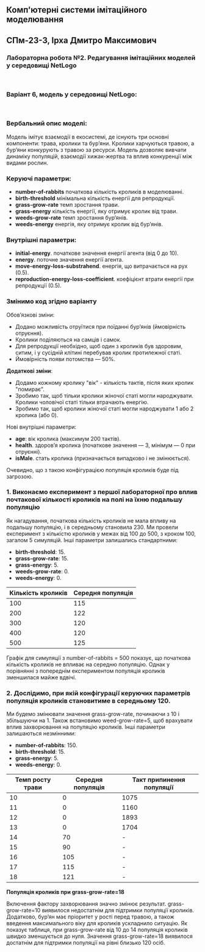 ## Комп'ютерні системи імітаційного моделювання
## СПм-23-3, **Ірха Дмитро Максимович**
### Лабораторна робота №**2**. Редагування імітаційних моделей у середовищі NetLogo

<br>

### Варіант 6, модель у середовищі NetLogo:

<br>

### Вербальний опис моделі:
Модель імітує взаємодії в екосистемі, де існують три основні компоненти: трава, кролики та бурʼяни. Кролики харчуються травою, а бурʼяни конкурують з травою за ресурси. Модель дозволяє вивчати динаміку популяцій, взаємодії хижак-жертва та вплив конкуренції між видами рослин.

### Керуючі параметри:
- **number-of-rabbits** початкова кількість кроликів в моделюванні.
- **birth-threshold** мінімальна кількість енергії для репродукції.
- **grass-grow-rate** темп зростання трави.
- **grass-energy** кількість енергії, яку отримує кролик від трави.
- **weeds-grow-rate** темп зростання бурʼянів.
- **weeds-energy** енергія, яку отримує кролик від бурʼянів.

### Внутрішні параметри:
- **initial-energy**. початкове значення енергії агента (від 0 до 10).
- **energy**. поточне значення енергії агента.
- **move-energy-loss-substrahend**. енергія, що витрачається на рух (0.5).
- **reproduction-energy-loss-coefficient**. коефіцієнт втрати енергії при репродукції (0.5).

### Змінимо код згідно варіанту

Обовʼязкові зміни:
- Додано можливість отруїтися при поїданні бурʼянів (ймовірність отруєння).
- Кролики поділяються на самців і самок.
- Для репродукції необхідно, щоб один з кроликів був здоровим, ситим, і у сусідній клітині перебував кролик протилежної статі.
- Ймовірність появи потомства — 50%.

**Додаткові зміни**:
- Додамо кожному кролику "вік" - кількість тактів, після яких кролик "помирає".
- Зробимо так, щоб тільки кролики жіночої статі могли народжувати. Кролики чоловічої статі тільки втрачають енергію.
- Зробимо так, щоб кролики жіночої статі могли народжувати 1 або 2 кролика (або 0).

Нові внутрішні параметри:
- **age**: вік кролика (максимум 200 тактів).
- **health**. здоровʼя кролика (початкове значення — 3, мінімум — 0 при отруєнні).
- **isMale**. стать кролика (призначається випадково і не змінюється).<br>

Очевидно, що з такою конфігурацією популяція кроликів буде під загрозою.

### 1. Виконаємо експеримент з першої лабораторної про вплив почтакової кількості кроликів на полі на їхню подальшу популяцію
Як нагадування, початкова кількість кроликів не мала впливу на подальшу популяцію, і в середньому становила 230. Ми провели експеримент з кількістю кроликів у межах від 100 до 500, з кроком 100, загалом 5 симуляцій. Інші параметри залишались стандартними:
- **birth-threshold**: 15.
- **grass-grow-rate**: 15.
- **grass-energy**: 5.
- **weeds-grow-rate**: 0.
- **weeds-energy**: 0.

<table>
<thead>
<tr><th>Кількість кроликів</th><th>Середня популяція</th></tr>
</thead>
<tbody>
<tr><td>100</td><td>115</td></tr>
<tr><td>200</td><td>122</td></tr>
<tr><td>300</td><td>120</td></tr>
<tr><td>400</td><td>120</td></tr>
<tr><td>500</td><td>125</td></tr>
</tbody>
</table>


Графік для симуляції з number-of-rabbits = 500 показує, що початкова кількість кроликів не впливає на середню популяцію. Однак у порівнянні з попереднім експериментом популяція кроликів зменшилася майже вдвічі.

### 2. Дослідимо, при якій конфігурації керуючих параметрів популяція кроликів становитиме в середньому 120.
Ми будемо змінювати значення grass-grow-rate, починаючи з 10 і збільшуючи на 1. Також встановимо weed-grow-rate=5, щоб врахувати вплив захворювання на популяцію кроликів. Інші параметри залишаються незмінними:
- **number-of-rabbits**: 150.
- **birth-threshold**: 15.
- **grass-energy**: 5.
- **weeds-energy**: 0.

<table>
<thead>
<tr><th>Темп росту трави</th><th>Середня популяція</th><th>Такт припинення популяції</th></tr>
</thead>
<tbody>
<tr><td>10</td><td>0</td><td>1075</td></tr>
<tr><td>11</td><td>0</td><td>1160</td></tr>
<tr><td>12</td><td>0</td><td>1893</td></tr>
<tr><td>13</td><td>0</td><td>1704</td></tr>
<tr><td>14</td><td>70</td><td>-</td></tr>
<tr><td>15</td><td>90</td><td>-</td></tr>
<tr><td>16</td><td>105</td><td>-</td></tr>
<tr><td>17</td><td>115</td><td>-</td></tr>
<tr><td>18</td><td>121</td><td>-</td></tr>
</tbody>
</table>

**Популяція кроликів при grass-grow-rate=18**<br>

Включення фактору захворювання значно змінює результат. grass-grow-rate=10 виявилося недостатнім для підтримки популяції кроликів. Додатково, бурʼян має пріоритет у рості перед травою, а також введення максимального віку для кроликів ускладнило ситуацію. Як показує таблиця, при grass-grow-rate від 10 до 14 популяція кроликів швидко зменшується до нуля. Значення grass-grow-rate=18 виявилося достатнім для підтримки популяції на рівні близько 120 осіб.<br>

